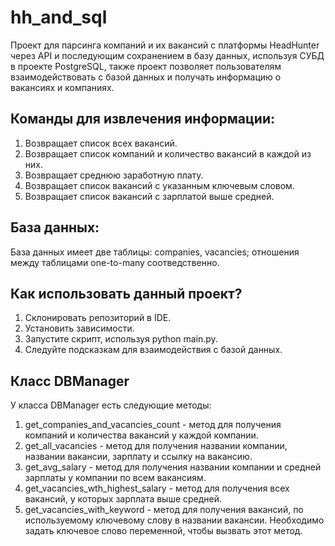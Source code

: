# hh_and_sql
Проект для парсинга компаний и их вакансий с платформы HeadHunter через API и последующим сохранением в базу данных, используя СУБД в проекте PostgreSQL, также проект позволяет пользователям взаимодействовать с базой данных и получать информацию о вакансиях и компаниях.

## Команды для извлечения информации:
1) Возвращает список всех вакансий.
2) Возвращает список компаний и количество вакансий в каждой из них.
3) Возвращает среднюю заработную плату.
4) Возвращает список вакансий с указанным ключевым словом.
5) Возвращает список вакансий с зарплатой выше средней.
   
## База данных:
База данных имеет две таблицы: companies, vacancies; отношения между таблицами one-to-many соотведственно.

## Как использовать данный проект?
1) Склонировать репозиторий в IDE.
2) Установить зависимости.
3) Запустите скрипт, используя python main.py.
4) Следуйте подсказкам для взаимодействия с базой данных.

## Класс DBManager
У класса DBManager есть следующие методы:
1) get_companies_and_vacancies_count - метод для получения компаний и количества вакансий у каждой компании.
2) get_all_vacancies - метод для получения названии компании, названии вакансии, зарплату и ссылку на вакансию.
3) get_avg_salary - метод для получения названии компании и средней зарплаты у компании по всем вакансиям.
4) get_vacancies_wth_highest_salary - метод для получения всех вакансий, у которых зарплата выше средней.
5) get_vacancies_with_keyword - метод для получения вакансий, по используемому ключевому слову в названии вакансии. Необходимо задать ключевое слово переменной, чтобы вызвать этот метод.
